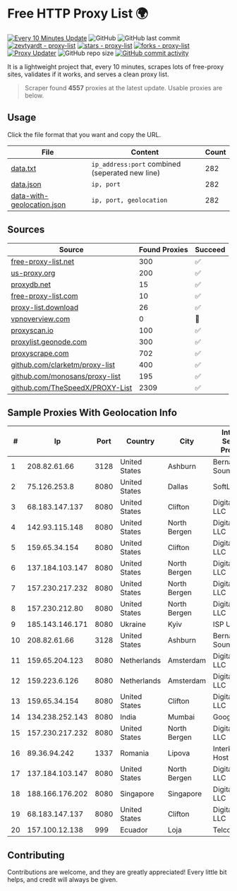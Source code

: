 
# Free HTTP Proxy List 🌍

[![Every 10 Minutes Update](https://github.com/mertguvencli/http-proxy-list/actions/workflows/main.yml/badge.svg?branch=main)](https://github.com/mertguvencli/http-proxy-list/actions/workflows/main.yml)
![GitHub](https://img.shields.io/github/license/mertguvencli/http-proxy-list)
![GitHub last commit](https://img.shields.io/github/last-commit/mertguvencli/http-proxy-list)
[![zevtyardt - proxy-list](https://img.shields.io/static/v1?label=zevtyardt&message=proxy-list&color=blue&logo=github)](https://github.com/zevtyardt/proxy-list "Go to GitHub repo")
[![stars - proxy-list](https://img.shields.io/github/stars/zevtyardt/proxy-list?style=social)](https://github.com/zevtyardt/proxy-list)
[![forks - proxy-list](https://img.shields.io/github/forks/zevtyardt/proxy-list?style=social)](https://github.com/zevtyardt/proxy-list)
[![Proxy Updater](https://github.com/zevtyardt/proxy-list/workflows/Proxy%20Updater/badge.svg)](https://github.com/zevtyardt/proxy-list/actions?query=workflow:"Proxy+Updater")
![GitHub repo size](https://img.shields.io/github/repo-size/zevtyardt/proxy-list)
[![GitHub commit activity](https://img.shields.io/github/commit-activity/m/zevtyardt/proxy-list?logo=commits)](https://github.com/zevtyardt/proxy-list/commits/main)

It is a lightweight project that, every 10 minutes, scrapes lots of free-proxy sites, validates if it works, and serves a clean proxy list.

> Scraper found **4557** proxies at the latest update. Usable proxies are below.

## Usage

Click the file format that you want and copy the URL.

|File|Content|Count|
|----|-------|-----|
|[data.txt](https://raw.githubusercontent.com/mertguvencli/http-proxy-list/main/proxy-list/data.txt)|`ip_address:port` combined (seperated new line)|282|
|[data.json](https://raw.githubusercontent.com/mertguvencli/http-proxy-list/main/proxy-list/data.json)|`ip, port`|282|
|[data-with-geolocation.json](https://raw.githubusercontent.com/mertguvencli/http-proxy-list/main/proxy-list/data-with-geolocation.json)|`ip, port, geolocation`|282|

## Sources

|Source|Found Proxies|Succeed|
|------|-------------|-------|
|[free-proxy-list.net](https://free-proxy-list.net)|300|✅|
|[us-proxy.org](https://www.us-proxy.org)|200|✅|
|[proxydb.net](http://proxydb.net)|15|✅|
|[free-proxy-list.com](https://free-proxy-list.com/?page=&port=&type%5B%5D=http&type%5B%5D=https&up_time=0&search=Search)|10|✅|
|[proxy-list.download](https://www.proxy-list.download/HTTP)|26|✅|
|[vpnoverview.com](https://vpnoverview.com/privacy/anonymous-browsing/free-proxy-servers)|0|🚫|
|[proxyscan.io](https://www.proxyscan.io)|100|✅|
|[proxylist.geonode.com](https://proxylist.geonode.com/api/proxy-list?limit=300&page=1&sort_by=lastChecked&sort_type=desc&protocols=http,https)|300|✅|
|[proxyscrape.com](https://api.proxyscrape.com/v2/?request=displayproxies&protocol=http&timeout=10000&country=all&ssl=all&anonymity=all)|702|✅|
|[github.com/clarketm/proxy-list](https://raw.githubusercontent.com/clarketm/proxy-list/master/proxy-list-raw.txt)|400|✅|
|[github.com/monosans/proxy-list](https://raw.githubusercontent.com/monosans/proxy-list/main/proxies/http.txt)|195|✅|
|[github.com/TheSpeedX/PROXY-List](https://raw.githubusercontent.com/TheSpeedX/PROXY-List/master/http.txt)|2309|✅|


## Sample Proxies With Geolocation Info

|#|Ip|Port|Country|City|Internet Service Provider|
|-|--|----|-------|----|-------------------------|
|1|208.82.61.66|3128|United States|Ashburn|Bernardi Sounds|
|2|75.126.253.8|8080|United States|Dallas|SoftLayer|
|3|68.183.147.137|8080|United States|Clifton|DigitalOcean, LLC|
|4|142.93.115.148|8080|United States|North Bergen|DigitalOcean, LLC|
|5|159.65.34.154|8080|United States|Clifton|DigitalOcean, LLC|
|6|137.184.103.147|8080|United States|North Bergen|DigitalOcean, LLC|
|7|157.230.217.232|8080|United States|North Bergen|DigitalOcean, LLC|
|8|157.230.212.80|8080|United States|North Bergen|DigitalOcean, LLC|
|9|185.143.146.171|8080|Ukraine|Kyiv|ISP UTELS|
|10|208.82.61.66|3128|United States|Ashburn|Bernardi Sounds|
|11|159.65.204.123|8080|Netherlands|Amsterdam|DigitalOcean, LLC|
|12|159.223.6.126|8080|Netherlands|Amsterdam|DigitalOcean, LLC|
|13|159.65.34.154|8080|United States|Clifton|DigitalOcean, LLC|
|14|134.238.252.143|8080|India|Mumbai|Google LLC|
|15|157.230.217.232|8080|United States|North Bergen|DigitalOcean, LLC|
|16|89.36.94.242|1337|Romania|Lipova|Interkvm Host SRL|
|17|137.184.103.147|8080|United States|North Bergen|DigitalOcean, LLC|
|18|188.166.176.202|8080|Singapore|Singapore|DigitalOcean, LLC|
|19|68.183.147.137|8080|United States|Clifton|DigitalOcean, LLC|
|20|157.100.12.138|999|Ecuador|Loja|Telconet S.A|



## Contributing

Contributions are welcome, and they are greatly appreciated! Every
little bit helps, and credit will always be given.

